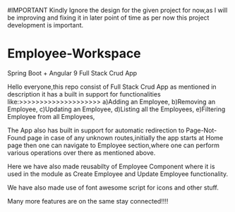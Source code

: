 #IMPORTANT
Kindly Ignore the design for the given project for now,as I will be improving and fixing it in later point of time as per now this project development is important.

# Employee-Workspace
Spring Boot + Angular 9 Full Stack Crud App

Hello everyone,this repo consist of Full Stack Crud App as mentioned in description it has a built in support for functionalities like:>>>>>>>>>>>>>>>>>>>>
a)Adding an Employee,
b)Removing an Employee,
c)Updating an Employee,
d)Listing all the Employees,
e)Filtering Employee from all Employees,

The App also has built in support for automatic redirection to Page-Not-Found page in case of any unknown routes,initially the app starts at Home page then one can navigate to 
Employee section,where one can perform various operations over there as mentioned above.

Here we have also made reusabilty of Employee Component where it is used in the module as Create Employee and Update Employee functionality.

We have also made use of font awesome script for icons and other stuff.

Many more features are on the same stay connected!!!!

